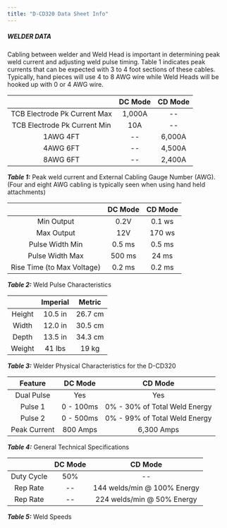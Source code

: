 ```yaml
---
title: "D-CD320 Data Sheet Info"
---
```


##### WELDER DATA

Cabling between welder and Weld Head is important in determining peak weld
current and adjusting weld pulse timing. Table 1 indicates peak currents that
can be expected with 3 to 4 foot sections of these cables. Typically, hand
pieces will use 4 to 8 AWG wire while Weld Heads will be hooked up with 0 or 4
AWG wire.



|                              | DC Mode |  CD Mode |
|:----------------------------:|:-------:|:--------:|
| TCB Electrode Pk Current Max | 1,000A  | --       |
| TCB Electrode Pk Current Min | 10A     | --       |
| 1AWG 4FT                     | --      | 6,000A   |
| 4AWG 6FT                     | --      | 4,500A   |
| 8AWG 6FT                     | --      | 2,400A   |

***Table 1:*** Peak weld current and External Cabling Gauge Number (AWG).  
 (Four and eight AWG cabling is typically seen when using hand held attachments)

|                              | DC Mode |  CD Mode |
|:----------------------------:|:-------:|:--------:|
| Min Output                   | 0.2V    | 0.1 ws   |
| Max Output                   | 12V     | 170 ws   |
| Pulse Width Min              | 0.5 ms  | 0.5 ms   |
| Pulse Width Max              | 500 ms  | 24 ms    |
| Rise Time (to Max Voltage)   | 0.2 ms  | 0.2 ms   |

***Table 2:*** Weld Pulse Characteristics

|                              | Imperial  |  Metric  |
|:----------------------------:|:---------:|:--------:|
| Height                       | 10.5 in   | 26.7 cm  |
| Width                        | 12.0 in   | 30.5 cm  |
| Depth                        | 13.5 in   | 34.3 cm  |
| Weight                       | 41 lbs    | 19 kg    |

***Table 3:*** Welder Physical Characteristics for the D-CD320

| Feature                      | DC Mode   | CD Mode                        |
|:----------------------------:|:---------:|:------------------------------:|
| Dual Pulse                   | Yes       | Yes                            |
| Pulse 1                      | 0 - 100ms | 0% - 30% of Total Weld Energy  |
| Pulse 2                      | 0 - 500ms | 0% - 99% of Total Weld Energy  |
| Peak Current                 | 800 Amps  | 6,300 Amps                     |

***Table 4:*** General Technical Specifications

|                              | DC Mode   | CD Mode                        |
|:----------------------------:|:---------:|:------------------------------:|
| Duty Cycle                   | 50%       | --                             |
| Rep Rate                     | --        | 144 welds/min @ 100% Energy    |
| Rep Rate                     | --        | 224 welds/min @ 50% Energy     |

***Table 5:*** Weld Speeds